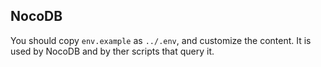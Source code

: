 ## NocoDB

You should copy `env.example` as `../.env`, and customize the content. It is used by NocoDB and by ther scripts that query it.
